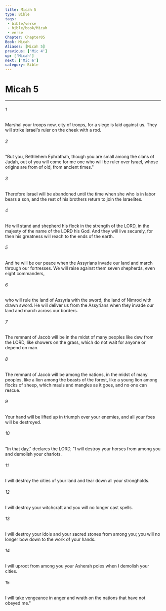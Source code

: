 ```yaml
---
title: Micah 5
type: Bible
tags:
 - bible/verse
 - bible/book/Micah
 - verse
Chapter: Chapter05
Book: Micah
Aliases: [Micah 5]
previous: ['Mic 4']
up: ['Micah']
next: ['Mic 6']
category: Bible
---
```

# Micah 5

***


###### 1 
Marshal your troops now, city of troops, for a siege is laid against us. They will strike Israel's ruler on the cheek with a rod. 

###### 2 
"But you, Bethlehem Ephrathah, though you are small among the clans of Judah, out of you will come for me one who will be ruler over Israel, whose origins are from of old, from ancient times." 

###### 3 
Therefore Israel will be abandoned until the time when she who is in labor bears a son, and the rest of his brothers return to join the Israelites. 

###### 4 
He will stand and shepherd his flock in the strength of the LORD, in the majesty of the name of the LORD his God. And they will live securely, for then his greatness will reach to the ends of the earth. 

###### 5 
And he will be our peace when the Assyrians invade our land and march through our fortresses. We will raise against them seven shepherds, even eight commanders, 

###### 6 
who will rule the land of Assyria with the sword, the land of Nimrod with drawn sword. He will deliver us from the Assyrians when they invade our land and march across our borders. 

###### 7 
The remnant of Jacob will be in the midst of many peoples like dew from the LORD, like showers on the grass, which do not wait for anyone or depend on man. 

###### 8 
The remnant of Jacob will be among the nations, in the midst of many peoples, like a lion among the beasts of the forest, like a young lion among flocks of sheep, which mauls and mangles as it goes, and no one can rescue. 

###### 9 
Your hand will be lifted up in triumph over your enemies, and all your foes will be destroyed. 

###### 10 
"In that day," declares the LORD, "I will destroy your horses from among you and demolish your chariots. 

###### 11 
I will destroy the cities of your land and tear down all your strongholds. 

###### 12 
I will destroy your witchcraft and you will no longer cast spells. 

###### 13 
I will destroy your idols and your sacred stones from among you; you will no longer bow down to the work of your hands. 

###### 14 
I will uproot from among you your Asherah poles when I demolish your cities. 

###### 15 
I will take vengeance in anger and wrath on the nations that have not obeyed me." 
